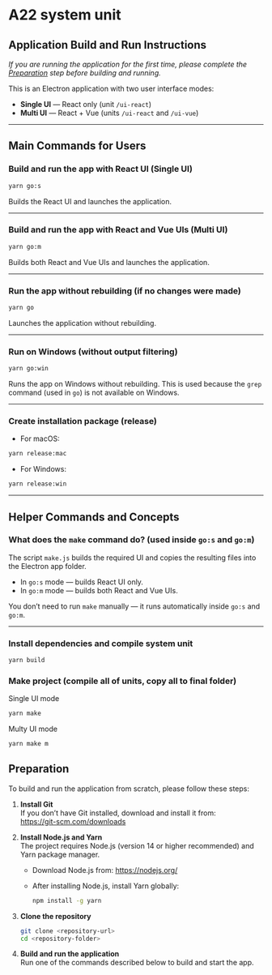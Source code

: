 # A22 system unit
## Application Build and Run Instructions
_If you are running the application for the first time, please complete the [Preparation](#preparation) step before building and running._

This is an Electron application with two user interface modes:

- **Single UI** — React only (unit `/ui-react`)  
- **Multi UI** — React + Vue (units `/ui-react` and `/ui-vue`)

---

## Main Commands for Users

### Build and run the app with React UI (Single UI)

```bash
yarn go:s
```

Builds the React UI and launches the application.

---

### Build and run the app with React and Vue UIs (Multi UI)

```bash
yarn go:m
```

Builds both React and Vue UIs and launches the application.

---

### Run the app without rebuilding (if no changes were made)

```bash
yarn go
```

Launches the application without rebuilding.

---

### Run on Windows (without output filtering)

```bash
yarn go:win
```

Runs the app on Windows without rebuilding. This is used because the `grep` command (used in `go`) is not available on Windows.

---

### Create installation package (release)

- For macOS:

```bash
yarn release:mac
```

- For Windows:

```bash
yarn release:win
```

---

## Helper Commands and Concepts

### What does the `make` command do? (used inside `go:s` and `go:m`)

The script `make.js` builds the required UI and copies the resulting files into the Electron app folder.

- In `go:s` mode — builds React UI only.  
- In `go:m` mode — builds both React and Vue UIs.

You don’t need to run `make` manually — it runs automatically inside `go:s` and `go:m`.

---

### Install dependencies and compile system unit

```bash
yarn build
```

### Make project (compile all of units, copy all to final folder)

Single UI mode
```bash
yarn make
```

Multy UI mode
```bash
yarn make m
```


## Preparation

To build and run the application from scratch, please follow these steps:

1. **Install Git**  
   If you don’t have Git installed, download and install it from:  
   https://git-scm.com/downloads

2. **Install Node.js and Yarn**  
   The project requires Node.js (version 14 or higher recommended) and Yarn package manager.

   - Download Node.js from: https://nodejs.org/  
   - After installing Node.js, install Yarn globally:  
     
     ```bash
     npm install -g yarn
     ```

3. **Clone the repository**

   ```bash
   git clone <repository-url>
   cd <repository-folder>
   ```

4. **Build and run the application**  
   Run one of the commands described below to build and start the app.

